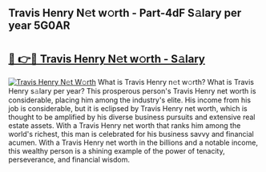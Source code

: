 ## Travis Henry N𝚎t w𝚘rth - Part-4dF S𝚊lary per year 5G0AR

# <h2><a href="http://gc1luc.nevu.top/?p=Travis+Henry">🔗 👉🔴 Travis Henry N𝚎t w𝚘rth - S𝚊lary</a></h2>

[![Travis Henry N𝚎t W𝚘rth](https://i.imgur.com/Oavwk0R.jpeg)](http://gc1luc.nevu.top/?p=Travis+Henry)
What is Travis Henry n𝚎t w𝚘rth? What is Travis Henry s𝚊lary per year?
This prosperous person's Travis Henry net worth is considerable, placing him among the industry's elite. His income from his job is considerable, but it is eclipsed by Travis Henry net worth, which is thought to be amplified by his diverse business pursuits and extensive real estate assets. With a Travis Henry net worth that ranks him among the world's richest, this man is celebrated for his business savvy and financial acumen. With a Travis Henry net worth in the billions and a notable income, this wealthy person is a shining example of the power of tenacity, perseverance, and financial wisdom.

